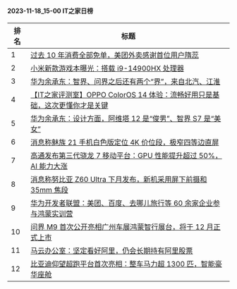#### 2023-11-18_15-00  IT之家日榜

| 排名 | 标题|
| --- | ---|
| 1 | [过去 10 年消费全部免单，美团外卖感谢首位用户隋蕊](https://www.ithome.com/0/733/375.htm) |
| 2 | [小米新款游戏本曝光：搭载 i9-14900HX 处理器](https://www.ithome.com/0/733/382.htm) |
| 3 | [华为余承东：智界、问界之后还有两个“界”，来自北汽、江淮](https://www.ithome.com/0/733/297.htm) |
| 4 | [【IT之家评测室】OPPO ColorOS 14 体验：流畅好用只是基础，这次更懂你才是关键](https://www.ithome.com/0/733/389.htm) |
| 5 | [华为余承东：设计方面，阿维塔 12 是“俊男”、智界 S7 是“美女”](https://www.ithome.com/0/733/379.htm) |
| 6 | [消息称魅族 21 手机白色版定位 4K 价位段，极窄四等边直屏](https://www.ithome.com/0/733/357.htm) |
| 7 | [高通发布第三代骁龙 7 移动平台：GPU 性能提升超过 50%，AI 能力大涨](https://www.ithome.com/0/733/312.htm) |
| 8 | [消息称努比亚 Z60 Ultra 下月发布，新机采用屏下前摄和 35mm 焦段](https://www.ithome.com/0/733/386.htm) |
| 9 | [华为开发者联盟：美团、百度、去哪儿旅行等 60 余家企业参与鸿蒙实训营](https://www.ithome.com/0/733/381.htm) |
| 10 | [问界 M9 首次公开亮相广州车展鸿蒙智行展台，将于 12 月正式上市](https://www.ithome.com/0/733/398.htm) |
| 11 | [马云办公室：坚定看好阿里，仍会长期持有阿里股票](https://www.ithome.com/0/733/396.htm) |
| 12 | [比亚迪仰望超跑平台首次亮相：整车马力超 1300 匹，智能豪华座舱](https://www.ithome.com/0/733/315.htm) |
